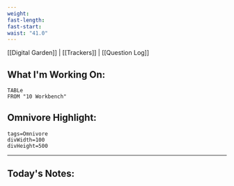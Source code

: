 ```yaml
---
weight: 
fast-length: 
fast-start: 
waist: "41.0"
---
```

[[Digital Garden]] | [[Trackers]] | [[Question Log]]

## What I'm Working On:
```dataview
TABLe
FROM "10 Workbench"
```

## Omnivore Highlight:

```spotlight-note
tags=Omnivore
divWidth=100
divHeight=500
```

---
## Today's Notes:

